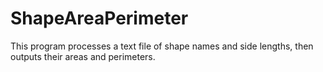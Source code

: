 # ShapeAreaPerimeter
This program processes a text file of shape names and side lengths, then outputs their areas and perimeters.
